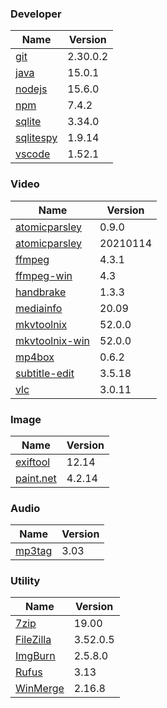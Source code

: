 
### Developer
Name                                                                                | Version
----                                                                                | -------
[git](https://github.com/git-for-windows/git/releases)                              | 2.30.0.2
[java](http://www.oracle.com/technetwork/java/javase/downloads/index.html)          | 15.0.1
[nodejs](https://nodejs.org/en/download/current/)                                   | 15.6.0
[npm](https://github.com/npm/cli)                                                   | 7.4.2
[sqlite](http://www.sqlite.org/download.html)                                       | 3.34.0
[sqlitespy](http://www.yunqa.de/delphi/doku.php/products/sqlitespy/index)           | 1.9.14
[vscode](https://code.visualstudio.com/updates)                                     | 1.52.1

### Video
Name                                                                                | Version
----                                                                                | -------
[atomicparsley](http://sourceforge.net/projects/atomicparsley/files/atomicparsley/) | 0.9.0
[atomicparsley](https://github.com/wez/atomicparsley)                               | 20210114
[ffmpeg](http://www.ffmpeg.org/download.html)                                       | 4.3.1
[ffmpeg-win](http://ffmpeg.zeranoe.com/builds/)                                     | 4.3
[handbrake](http://handbrake.fr/downloads.php)                                      | 1.3.3
[mediainfo](http://mediaarea.net/us/MediaInfo/Download/Windows)                     | 20.09
[mkvtoolnix](http://www.bunkus.org/videotools/mkvtoolnix/downloads.html)            | 52.0.0
[mkvtoolnix-win](http://www.fosshub.com/MKVToolNix.html)                            | 52.0.0
[mp4box](http://gpac.wp.mines-telecom.fr/mp4box/)                                   | 0.6.2
[subtitle-edit](https://github.com/SubtitleEdit/subtitleedit/releases)              | 3.5.18
[vlc](https://www.videolan.org/vlc/download-windows.html)                           | 3.0.11

### Image
Name                                                                                | Version
----                                                                                | -------
[exiftool](http://www.sno.phy.queensu.ca/~phil/exiftool/)                           | 12.14
[paint.net](http://www.getpaint.net/download.html)                                  | 4.2.14

### Audio
Name                                                                                | Version
----                                                                                | -------
[mp3tag](http://www.mp3tag.de/en/download.html)                                     | 3.03

### Utility
Name                                                                                | Version
----                                                                                | -------
[7zip](http://www.7-zip.org/download.html)                                          | 19.00
[FileZilla](https://filezilla-project.org/download.php?show_all=1)                  | 3.52.0.5
[ImgBurn](http://www.imgburn.com/index.php?act=download)                            | 2.5.8.0
[Rufus](https://github.com/pbatard/rufus/releases)                                  | 3.13
[WinMerge](http://winmerge.org/downloads/)                                          | 2.16.8
